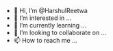 - 👋 Hi, I’m @HarshulReetwa
- 👀 I’m interested in ...
- 🌱 I’m currently learning ...
- 💞️ I’m looking to collaborate on ...
- 📫 How to reach me ...

<!---
HarshulReetwa/HarshulReetwa is a ✨ special ✨ repository because its `README.md` (this file) appears on your GitHub profile.
You can click the Preview link to take a look at your changes.
--->
